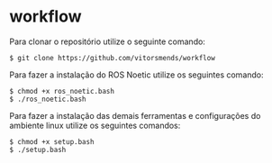 # workflow

Para clonar o repositório utilize o seguinte comando:
```
$ git clone https://github.com/vitorsmends/workflow
``` 
Para fazer a instalação do ROS Noetic utilize os seguintes comando:
```
$ chmod +x ros_noetic.bash
$ ./ros_noetic.bash
``` 

Para fazer a instalação das demais ferramentas e configurações do ambiente linux utilize os seguintes comandos:
```
$ chmod +x setup.bash
$ ./setup.bash
``` 
